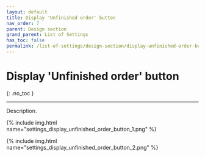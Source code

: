 ```yaml
---
layout: default
title: Display 'Unfinished order' button
nav_order: 7
parent: Design section
grand_parent: List of Settings
has_toc: false
permalink: /list-of-settings/design-section/display-unfinished-order-button
---
```


# Display 'Unfinished order' button
{: .no_toc }

---

Description.

{% include img.html name="settings_display_unfinished_order_button_1.png" %}

{% include img.html name="settings_display_unfinished_order_button_2.png" %}
